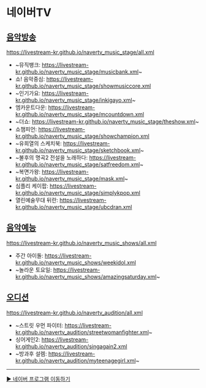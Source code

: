 # 네이버TV

## [음악방송](https://github.com/LIVESTREAM-KR/navertv_music_stage)
https://livestream-kr.github.io/navertv_music_stage/all.xml
- ~뮤직뱅크: https://livestream-kr.github.io/navertv_music_stage/musicbank.xml~
- 쇼! 음악중심: https://livestream-kr.github.io/navertv_music_stage/showmusiccore.xml
- ~인기가요: https://livestream-kr.github.io/navertv_music_stage/inkigayo.xml~
- 엠카운트다운: https://livestream-kr.github.io/navertv_music_stage/mcountdown.xml
- ~더쇼: https://livestream-kr.github.io/navertv_music_stage/theshow.xml~
- 쇼챔피언: https://livestream-kr.github.io/navertv_music_stage/showchampion.xml
- ~유희열의 스케치북: https://livestream-kr.github.io/navertv_music_stage/sketchbook.xml~
- ~불후의 명곡2 전설을 노래하다: https://livestream-kr.github.io/navertv_music_stage/satfreedom.xml~
- ~복면가왕: https://livestream-kr.github.io/navertv_music_stage/mask.xml~
- 심플리 케이팝: https://livestream-kr.github.io/navertv_music_stage/simplykpop.xml
- 열린예술무대 뒤란: https://livestream-kr.github.io/navertv_music_stage/ubcdran.xml

## [음악예능](https://github.com/LIVESTREAM-KR/navertv_music_shows)
https://livestream-kr.github.io/navertv_music_shows/all.xml
- 주간 아이돌: https://livestream-kr.github.io/navertv_music_shows/weekidol.xml
- ~놀라운 토요일: https://livestream-kr.github.io/navertv_music_shows/amazingsaturday.xml~

## [오디션](https://github.com/LIVESTREAM-KR/navertv_audition)
https://livestream-kr.github.io/navertv_audition/all.xml
- ~스트릿 우먼 파이터: https://livestream-kr.github.io/navertv_audition/streetwomanfighter.xml~
- 싱어게인2: https://livestream-kr.github.io/navertv_audition/singagain2.xml
- ~방과후 설렘: https://livestream-kr.github.io/navertv_audition/myteenagegirl.xml~

---

[▶️ 네이버 프로그램 이동하기](https://github.com/LIVESTREAM-KR/program)
